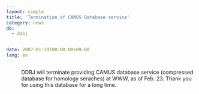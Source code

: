 ```yaml
---
layout: simple
title: 'Termination of CAMUS Database service'
category: news
db:
  - ddbj


date: 2007-01-19T00:00:00+09:00
lang: en
---
```


<dd>DDBJ will terminate providing CAMUS database service (compressed database for homology seraches) at WWW, as of Feb. 23. Thank you for using this database for a long time.</dd>
